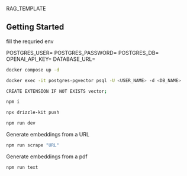 RAG_TEMPLATE

## Getting Started

fill the requried env

POSTGRES_USER=
POSTGRES_PASSWORD=
POSTGRES_DB=
OPENAI_API_KEY=
DATABASE_URL=

```bash
docker compose up -d

docker exec -it postgres-pgvector psql -U <USER_NAME> -d <DB_NAME>

CREATE EXTENSION IF NOT EXISTS vector;

npm i

npx drizzle-kit push

npm run dev

```

Generate embeddings from a URL

```bash
npm run scrape "URL"
```

Generate embeddings from a pdf

```bash
npm run text
```
